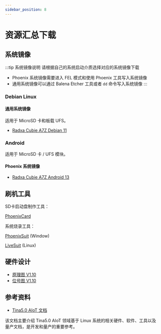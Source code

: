 ```yaml
---
sidebar_position: 8
---
```


# 资源汇总下载

## 系统镜像

:::tip 系统镜像说明
请根据自己的系统启动介质选择对应的系统镜像下载

- Phoenix 系统镜像需要进入 FEL 模式和使用 Phoenix 工具写入系统镜像
- 通用系统镜像可以通过 Balena Etcher 工具或者 `dd` 命令写入系统镜像
  :::

### Debian Linux

#### 通用系统镜像

适用于 MicroSD 卡和板载 UFS。

- [Radxa Cubie A7Z Debian 11](https://github.com/radxa-build/radxa-cubie-a7z/releases/download/rsdk-b1/radxa-cubie-a7z_bullseye_kde_b1.output_512.img.xz)

### Android

适用于 MicroSD 卡 / UFS 模块。

#### Phoenix 系统镜像

- [Radxa Cubie A7Z Android 13](https://github.com/radxa/allwinner-android-manifests/releases/download/A733-Android13-20250917/a733_android13_radxa_a7z_20250917_uart0.zip)

## 刷机工具

SD卡启动盘制作工具：

[PhoenixCard](https://dl.radxa.com/tools/windows/PhoenixCard_V4.3.1.zip)

系统烧录工具：

[PhoenixSuit](https://dl.radxa.com/tools/windows/PhoenixSuit_V2.0.4.zip) (Window)

[LiveSuit](https://dl.radxa.com/tools/linux/LiveSuit_Linux_V3.0.8.zip) (Linux)

## 硬件设计

- [原理图 V1.10](https://dl.radxa.com/cubie/a7z/docs/hw/radxa_Cubie_A7Z_v1100__schematic.pdf)
- [位号图 V1.10](https://dl.radxa.com/cubie/a7z/docs/hw/radxa_Cubie_A7Z_v1100_Components_Placement_map.pdf)

## 参考资料

- [Tina5.0 AIoT 文档](https://gitlab.com/tina5.0_aiot/product/docs/)

该文档主要介绍 Tina5.0 AIoT 领域基于 Linux 系统的相关硬件、软件、工具以及量产文档，是开发和量产的重要参考。
